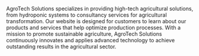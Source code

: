 AgroTech Solutions specializes in providing high-tech agricultural solutions, from hydroponic systems to consultancy services for agricultural transformation. Our website is designed for customers to learn about our products and services that help optimize production processes. With a mission to promote sustainable agriculture, AgroTech Solutions continuously innovates and applies advanced technology to achieve outstanding results in the agricultural sector.

